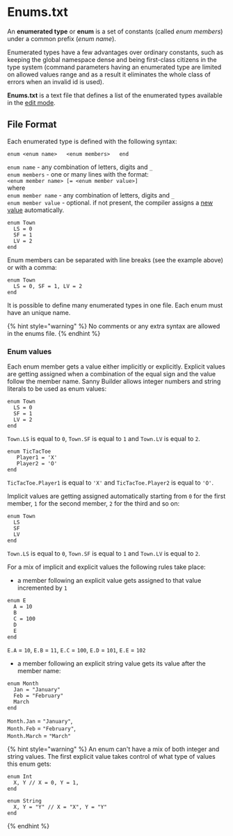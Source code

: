 # Enums.txt

An **enumerated type** or **enum** is a set of constants \(called _enum members_\) under a common prefix \(_enum name_\). 

Enumerated types have a few advantages over ordinary constants, such as keeping the global namespace dense and being first-class citizens in the type system \(command parameters having an enumerated type are limited on allowed values range and as a result it eliminates the whole class of errors when an invalid id is used\).

**Enums.txt** is a text file that defines a list of the enumerated types available in the [edit mode](./).

## File Format

Each enumerated type is defined with the following syntax:

`enum <enum name>  
<enum members>  
end`

`enum name` -  any combination of letters, digits and `_`   
`enum members` - one or many lines with the format:  
    `<enum member name> [= <enum member value>]`   
    where  
    `enum member name` - any combination of letters, digits and `_`   
    `enum member value` - optional. if not present, the compiler assigns a [new value](enums.txt.md#enum-values) automatically.

```text
enum Town
  LS = 0
  SF = 1
  LV = 2
end
```

Enum members can be separated with line breaks \(see the example above\) or with a comma:

```text
enum Town
  LS = 0, SF = 1, LV = 2
end
```

It is possible to define many enumerated types in one file. Each enum must have an unique name.

{% hint style="warning" %}
No comments or any extra syntax are allowed in the enums file.
{% endhint %}

### Enum values

Each enum member gets a value either implicitly or explicitly. Explicit values are getting assigned when a combination of the equal sign and the value follow the member name. Sanny Builder allows integer numbers and string literals to be used as enum values:

```text
enum Town
  LS = 0
  SF = 1
  LV = 2
end
```

`Town.LS` is equal to `0`, `Town.SF` is equal to `1` and `Town.LV` is equal to `2`.

```text
enum TicTacToe
   Player1 = 'X'
   Player2 = 'O'
end
```

`TicTacToe.Player1` is equal to `'X'` and `TicTacToe.Player2` is equal to `'O'`.

Implicit values are getting assigned automatically starting from `0` for the first member, `1` for the second member, `2` for the third and so on:

```text
enum Town
  LS
  SF
  LV
end
```

`Town.LS` is equal to `0`, `Town.SF` is equal to `1` and `Town.LV` is equal to `2`.

For a mix of implicit and explicit values the following rules take place:

* a member following an explicit value gets assigned to that value incremented by `1`

```text
enum E
  A = 10
  B
  C = 100
  D
  E
end
```

`E.A` = `10`, `E.B` = `11`, `E.C` = `100`, `E.D` = `101`, `E.E` = `102`

*  a member following an explicit string value gets its value after the member name:

```text
enum Month
  Jan = "January"
  Feb = "February"
  March
end
```

`Month.Jan` = `"January"`,   
`Month.Feb` = `"February"`,   
`Month.March` = `"March"`

{% hint style="warning" %}
An enum can't have a mix of both integer and string values.  The first explicit value takes control of what type of values this enum gets:

```text
enum Int
  X, Y // X = 0, Y = 1,
end

enum String
  X, Y = "Y" // X = "X", Y = "Y"
end

```
{% endhint %}

